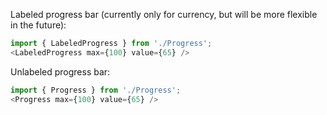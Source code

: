 Labeled progress bar (currently only for currency, but will be more flexible in the future):

```js
import { LabeledProgress } from './Progress';
<LabeledProgress max={100} value={65} />
```

Unlabeled progress bar:

```js
import { Progress } from './Progress';
<Progress max={100} value={65} />
```